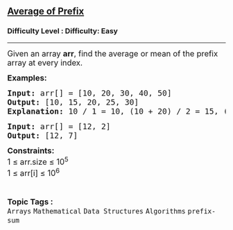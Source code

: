 <h2><a href="https://www.geeksforgeeks.org/problems/average4856/1?page=1&category=Arrays&status=unsolved,attempted&sortBy=accuracy">Average of Prefix</a></h2><h3>Difficulty Level : Difficulty: Easy</h3><hr><div class="problems_problem_content__Xm_eO"><p><span style="font-size: 18px;">Given an array <strong>arr</strong>, find the average or mean of the prefix array at every index.</span></p>
<p><span style="font-size: 18px;"><strong>Examples:</strong></span></p>
<pre><span style="font-size: 18px;"><strong>Input: </strong>arr[] = [10, 20, 30, 40, 50]
<strong>Output: </strong>[10, 15, 20, 25, 30] 
<strong>Explanation:</strong> 10 / 1 = 10, (10 + 20) / 2 = 15, (10 + 20 + 30) / 3 = 20 and so on.
</span></pre>
<pre><span style="font-size: 18px;"><strong>Input: </strong>arr[] = [12, 2]
<strong>Output:</strong> [12, 7] 
</span></pre>
<p><span style="font-size: 18px;"><strong>Constraints:</strong><br>1 ≤ arr.size ≤ 10<sup>5</sup><br>1 ≤ arr[i] ≤ 10<sup>6</sup></span></p></div><br><p><span style=font-size:18px><strong>Topic Tags : </strong><br><code>Arrays</code>&nbsp;<code>Mathematical</code>&nbsp;<code>Data Structures</code>&nbsp;<code>Algorithms</code>&nbsp;<code>prefix-sum</code>&nbsp;